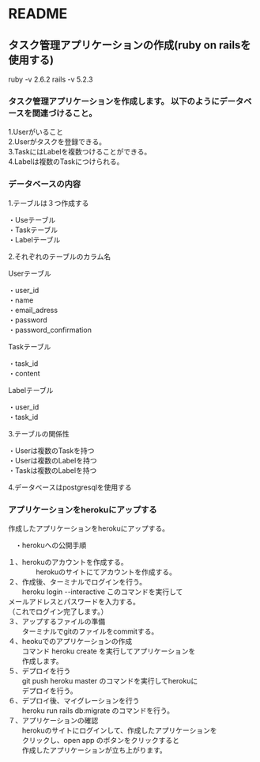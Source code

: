 # README      

## タスク管理アプリケーションの作成(ruby on railsを使用する)    
 ruby -v 2.6.2
 rails -v 5.2.3
### タスク管理アプリケーションを作成します。  以下のようにデータベースを関連づけること。  

 1.Userがいること  
 2.Userがタスクを登録できる。  
 3.TaskにはLabelを複数つけることができる。  
 4.Labelは複数のTaskにつけられる。　　


### データベースの内容    


1.テーブルは３つ作成する  

 ・Useテーブル  
 ・Taskテーブル  
 ・Labelテーブル      

2.それぞれのテーブルのカラム名  

Userテーブル    

 ・user_id  
 ・name  
 ・email_adress  
 ・password  
 ・password_confirmation    

Taskテーブル    

 ・task_id  
 ・content    

Labelテーブル    

 ・user_id  
 ・task_id      

3.テーブルの関係性    

 ・Userは複数のTaskを持つ  
 ・Userは複数のLabelを持つ  
 ・Taskは複数のLabelを持つ      

4.データベースはpostgresqlを使用する



### アプリケーションをherokuにアップする

作成したアプリケーションをherokuにアップする。

　・herokuへの公開手順

   １、herokuのアカウントを作成する。  
   　　　　herokuのサイトにてアカウントを作成する。  
   ２、作成後、ターミナルでログインを行う。  
   　　heroku login --interactive このコマンドを実行して  
      メールアドレスとパスワードを入力する。  
     （これでログイン完了します。）  
   ３、アップするファイルの準備  
   　　ターミナルでgitのファイルをcommitする。  
   ４、heokuでのアプリケーションの作成  
   　　コマンド heroku create を実行してアプリケーションを  
   　　作成します。  
   ５、デプロイを行う  
   　　git push heroku master のコマンドを実行してherokuに  
   　　デプロイを行う。  
   ６、デプロイ後、マイグレーションを行う  
   　　heroku run rails db:migrate のコマンドを行う。  
   ７、アプリケーションの確認  
   　　herokuのサイトにログインして、作成したアプリケーションを  
   　　クリックし、open app のボタンをクリックすると  
   　　作成したアプリケーションが立ち上がります。  
